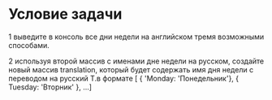 # Условие задачи

1 выведите в консоль все дни недели на английском тремя возможными способами.

2 используя второй массив с именами дне недели на русском, создайте новый массив translation, который будет содержать имя дня недели с переводом на русский
Т.в формате [ { 'Monday: 'Понедельник'}, { Tuesday: 'Вторник' }, ...]
